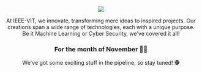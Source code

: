 

<p align="center">
  <img src="https://github.com/IEEE-VIT/.github/blob/main/profile/november-banner.png">
</p>

<p align="center">
At IEEE-VIT, we innovate, transforming mere ideas to inspired projects. Our creations span a wide range of technologies, each with a unique purpose. Be it Machine Learning or Cyber Security, we've covered it all! 
</p>

<h3 align="center">
For the month of November 🐪🌞
</h3>

<p align="center">
We've got some exciting stuff in the pipeline, so stay tuned! 🕵️
</p>

